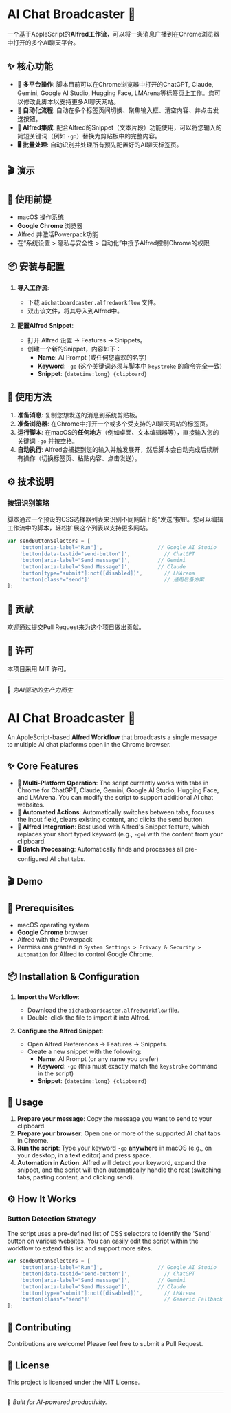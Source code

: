 # AI Chat Broadcaster 🚀

一个基于AppleScript的**Alfred工作流**，可以将一条消息广播到在Chrome浏览器中打开的多个AI聊天平台。

## ✨ 核心功能

  - **🎯 多平台操作**: 脚本目前可以在Chrome浏览器中打开的ChatGPT, Claude, Gemini, Google AI Studio, Hugging Face, LMArena等标签页上工作。您可以修改此脚本以支持更多AI聊天网站。
  - **🤖 自动化流程**: 自动在多个标签页间切换、聚焦输入框、清空内容、并点击发送按钮。
  - **🔄 Alfred集成**: 配合Alfred的Snippet（文本片段）功能使用，可以将您输入的简短关键词（例如 `-go`）替换为剪贴板中的完整内容。
  - **🖥️ 批量处理**: 自动识别并处理所有预先配置好的AI聊天标签页。

## 🎬 演示

## 🔧 使用前提

  - macOS 操作系统
  - **Google Chrome** 浏览器
  - Alfred 并激活Powerpack功能
  - 在“系统设置 \> 隐私与安全性 \> 自动化”中授予Alfred控制Chrome的权限

## 📦 安装与配置

1.  **导入工作流**:

      * 下载 `aichatboardcaster.alfredworkflow` 文件。
      * 双击该文件，将其导入到Alfred中。

2.  **配置Alfred Snippet**:

      * 打开 Alfred 设置 → Features → Snippets。
      * 创建一个新的Snippet，内容如下：
          * **Name**: AI Prompt (或任何您喜欢的名字)
          * **Keyword**: `-go` (这个关键词必须与脚本中 `keystroke` 的命令完全一致)
          * **Snippet**: `{datetime:long} {clipboard}`

## 🚀 使用方法

1.  **准备消息**: 复制您想发送的消息到系统剪贴板。
2.  **准备浏览器**: 在Chrome中打开一个或多个受支持的AI聊天网站的标签页。
3.  **运行脚本**: 在macOS的**任何地方**（例如桌面、文本编辑器等），直接输入您的关键词 `-go` 并按空格。
4.  **自动执行**: Alfred会捕捉到您的输入并触发展开，然后脚本会自动完成后续所有操作（切换标签页、粘贴内容、点击发送）。

## ⚙️ 技术说明

### 按钮识别策略

脚本通过一个预设的CSS选择器列表来识别不同网站上的“发送”按钮。您可以编辑工作流中的脚本，轻松扩展这个列表以支持更多网站。

```javascript
var sendButtonSelectors = [
    'button[aria-label="Run"]',                  // Google AI Studio
    'button[data-testid="send-button"]',           // ChatGPT
    'button[aria-label="Send message"]',         // Gemini
    'button[aria-label="Send Message"]',         // Claude
    'button[type="submit"]:not([disabled])',       // LMArena
    'button[class*="send"]'                        // 通用后备方案
];
```

## 🤝 贡献

欢迎通过提交Pull Request来为这个项目做出贡献。

## 📝 许可

本项目采用 MIT 许可。

-----

🤖 *为AI驱动的生产力而生*


# AI Chat Broadcaster 🚀

An AppleScript-based **Alfred Workflow** that broadcasts a single message to multiple AI chat platforms open in the Chrome browser.

## ✨ Core Features

  - **🎯 Multi-Platform Operation**: The script currently works with tabs in Chrome for ChatGPT, Claude, Gemini, Google AI Studio, Hugging Face, and LMArena. You can modify the script to support additional AI chat websites.
  - **🤖 Automated Actions**: Automatically switches between tabs, focuses the input field, clears existing content, and clicks the send button.
  - **🔄 Alfred Integration**: Best used with Alfred's Snippet feature, which replaces your short typed keyword (e.g., `-go`) with the content from your clipboard.
  - **🖥️ Batch Processing**: Automatically finds and processes all pre-configured AI chat tabs.

## 🎬 Demo

## 🔧 Prerequisites

  - macOS operating system
  - **Google Chrome** browser
  - Alfred with the Powerpack
  - Permissions granted in `System Settings > Privacy & Security > Automation` for Alfred to control Google Chrome.

## 📦 Installation & Configuration

1.  **Import the Workflow**:

      * Download the `aichatboardcaster.alfredworkflow` file.
      * Double-click the file to import it into Alfred.

2.  **Configure the Alfred Snippet**:

      * Open Alfred Preferences → Features → Snippets.
      * Create a new snippet with the following:
          * **Name**: AI Prompt (or any name you prefer)
          * **Keyword**: `-go` (this must exactly match the `keystroke` command in the script)
          * **Snippet**: `{datetime:long} {clipboard}`

## 🚀 Usage

1.  **Prepare your message**: Copy the message you want to send to your clipboard.
2.  **Prepare your browser**: Open one or more of the supported AI chat tabs in Chrome.
3.  **Run the script**: Type your keyword `-go` **anywhere** in macOS (e.g., on your desktop, in a text editor) and press space.
4.  **Automation in Action**: Alfred will detect your keyword, expand the snippet, and the script will then automatically handle the rest (switching tabs, pasting content, and clicking send).

## ⚙️ How It Works

### Button Detection Strategy

The script uses a pre-defined list of CSS selectors to identify the 'Send' button on various websites. You can easily edit the script within the workflow to extend this list and support more sites.

```javascript
var sendButtonSelectors = [
    'button[aria-label="Run"]',                  // Google AI Studio
    'button[data-testid="send-button"]',           // ChatGPT
    'button[aria-label="Send message"]',         // Gemini
    'button[aria-label="Send Message"]',         // Claude
    'button[type="submit"]:not([disabled])',       // LMArena
    'button[class*="send"]'                        // Generic Fallback
];
```

## 🤝 Contributing

Contributions are welcome\! Please feel free to submit a Pull Request.

## 📝 License

This project is licensed under the MIT License.

-----

🤖 *Built for AI-powered productivity.*
